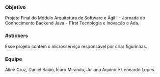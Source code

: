 ### Objetivo
Projeto Final do Módulo Arquitetura de Software e Ágil I - Jornada do Conhecimento Backend Java - F1rst Tecnologia e Inovação e Ada.

### #stickers
Esse projeto contém o microsserviço responsável por criar figurinhas. 

### Equipe
Aline Cruz, Daniel Baião, Ícaro Miranda, Juliana Aquino e Leonardo Lopes.
